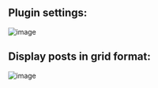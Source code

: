 ## Plugin settings: 

![image](https://user-images.githubusercontent.com/11503784/134546954-eda08968-309b-4dab-adde-31a5eed1b821.png)

## Display posts in grid format: 

![image](https://user-images.githubusercontent.com/11503784/134546729-3ff07f71-f5d2-4c76-8c4b-6dc29d50595e.png)



